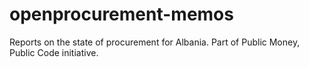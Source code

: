 # openprocurement-memos
Reports on the state of procurement for Albania. Part of Public Money, Public Code initiative.
